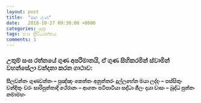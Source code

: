 ```yaml
---
layout: post
title:  "සඟ ගුණ"
date:   2018-10-27 09:30:00 +0800
categories: සුත්‍ර
tags: සංඝ ත්‍රීවිධරත්නය
comments: 1
---
```


### උතුම් සංඝ රත්නයේ ගුණ අපරිමානයි, ඒ ගුණ සිහිකරමින් ස්වාමින් වහන්සේලා වන්දනා කරන ගාථාව:

**සීලවන්තං ගුණවන්තං – පුඤ්ඤං කෙත්තං අනුත්තරං**
**දුල්ලභේන මයා ලද්දං – පස්සිතුං වන්දිතුං වරං**
**සාරිපුත්තාදි ථේරානං – ආගතං පටිපාටියා**
**සද්ධා ශීලං දයා වාසං – බුද්ධ පුත්තං නමාමහං**